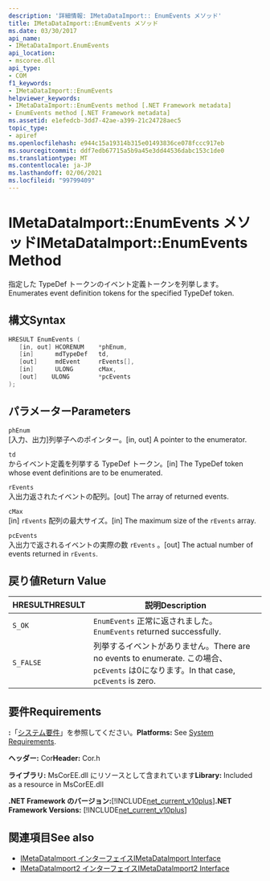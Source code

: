 ```yaml
---
description: '詳細情報: IMetaDataImport:: EnumEvents メソッド'
title: IMetaDataImport::EnumEvents メソッド
ms.date: 03/30/2017
api_name:
- IMetaDataImport.EnumEvents
api_location:
- mscoree.dll
api_type:
- COM
f1_keywords:
- IMetaDataImport::EnumEvents
helpviewer_keywords:
- IMetaDataImport::EnumEvents method [.NET Framework metadata]
- EnumEvents method [.NET Framework metadata]
ms.assetid: e1efedcb-3dd7-42ae-a399-21c24728aec5
topic_type:
- apiref
ms.openlocfilehash: e944c15a19314b315e01493836ce078fccc917eb
ms.sourcegitcommit: ddf7edb67715a5b9a45e3dd44536dabc153c1de0
ms.translationtype: MT
ms.contentlocale: ja-JP
ms.lasthandoff: 02/06/2021
ms.locfileid: "99799409"
---
```

# <a name="imetadataimportenumevents-method"></a><span data-ttu-id="11a8a-103">IMetaDataImport::EnumEvents メソッド</span><span class="sxs-lookup"><span data-stu-id="11a8a-103">IMetaDataImport::EnumEvents Method</span></span>

<span data-ttu-id="11a8a-104">指定した TypeDef トークンのイベント定義トークンを列挙します。</span><span class="sxs-lookup"><span data-stu-id="11a8a-104">Enumerates event definition tokens for the specified TypeDef token.</span></span>  
  
## <a name="syntax"></a><span data-ttu-id="11a8a-105">構文</span><span class="sxs-lookup"><span data-stu-id="11a8a-105">Syntax</span></span>  
  
```cpp  
HRESULT EnumEvents (
   [in, out] HCORENUM    *phEnum,
   [in]      mdTypeDef   td,
   [out]     mdEvent     rEvents[],
   [in]      ULONG       cMax,  
   [out]    ULONG        *pcEvents  
);  
```  
  
## <a name="parameters"></a><span data-ttu-id="11a8a-106">パラメーター</span><span class="sxs-lookup"><span data-stu-id="11a8a-106">Parameters</span></span>  

 `phEnum`  
 <span data-ttu-id="11a8a-107">[入力、出力]列挙子へのポインター。</span><span class="sxs-lookup"><span data-stu-id="11a8a-107">[in, out] A pointer to the enumerator.</span></span>  
  
 `td`  
 <span data-ttu-id="11a8a-108">からイベント定義を列挙する TypeDef トークン。</span><span class="sxs-lookup"><span data-stu-id="11a8a-108">[in] The TypeDef token whose event definitions are to be enumerated.</span></span>  
  
 `rEvents`  
 <span data-ttu-id="11a8a-109">入出力返されたイベントの配列。</span><span class="sxs-lookup"><span data-stu-id="11a8a-109">[out] The array of returned events.</span></span>  
  
 `cMax`  
 <span data-ttu-id="11a8a-110">[in] `rEvents` 配列の最大サイズ。</span><span class="sxs-lookup"><span data-stu-id="11a8a-110">[in] The maximum size of the `rEvents` array.</span></span>  
  
 `pcEvents`  
 <span data-ttu-id="11a8a-111">入出力で返されるイベントの実際の数 `rEvents` 。</span><span class="sxs-lookup"><span data-stu-id="11a8a-111">[out] The actual number of events returned in `rEvents`.</span></span>  
  
## <a name="return-value"></a><span data-ttu-id="11a8a-112">戻り値</span><span class="sxs-lookup"><span data-stu-id="11a8a-112">Return Value</span></span>  
  
|<span data-ttu-id="11a8a-113">HRESULT</span><span class="sxs-lookup"><span data-stu-id="11a8a-113">HRESULT</span></span>|<span data-ttu-id="11a8a-114">説明</span><span class="sxs-lookup"><span data-stu-id="11a8a-114">Description</span></span>|  
|-------------|-----------------|  
|`S_OK`|<span data-ttu-id="11a8a-115">`EnumEvents` 正常に返されました。</span><span class="sxs-lookup"><span data-stu-id="11a8a-115">`EnumEvents` returned successfully.</span></span>|  
|`S_FALSE`|<span data-ttu-id="11a8a-116">列挙するイベントがありません。</span><span class="sxs-lookup"><span data-stu-id="11a8a-116">There are no events to enumerate.</span></span> <span data-ttu-id="11a8a-117">この場合、 `pcEvents` は0になります。</span><span class="sxs-lookup"><span data-stu-id="11a8a-117">In that case, `pcEvents` is zero.</span></span>|  
  
## <a name="requirements"></a><span data-ttu-id="11a8a-118">要件</span><span class="sxs-lookup"><span data-stu-id="11a8a-118">Requirements</span></span>  

 <span data-ttu-id="11a8a-119">**:**「[システム要件](../../get-started/system-requirements.md)」を参照してください。</span><span class="sxs-lookup"><span data-stu-id="11a8a-119">**Platforms:** See [System Requirements](../../get-started/system-requirements.md).</span></span>  
  
 <span data-ttu-id="11a8a-120">**ヘッダー:** Cor</span><span class="sxs-lookup"><span data-stu-id="11a8a-120">**Header:** Cor.h</span></span>  
  
 <span data-ttu-id="11a8a-121">**ライブラリ:** MsCorEE.dll にリソースとして含まれています</span><span class="sxs-lookup"><span data-stu-id="11a8a-121">**Library:** Included as a resource in MsCorEE.dll</span></span>  
  
 <span data-ttu-id="11a8a-122">**.NET Framework のバージョン:**[!INCLUDE[net_current_v10plus](../../../../includes/net-current-v10plus-md.md)]</span><span class="sxs-lookup"><span data-stu-id="11a8a-122">**.NET Framework Versions:** [!INCLUDE[net_current_v10plus](../../../../includes/net-current-v10plus-md.md)]</span></span>  
  
## <a name="see-also"></a><span data-ttu-id="11a8a-123">関連項目</span><span class="sxs-lookup"><span data-stu-id="11a8a-123">See also</span></span>

- [<span data-ttu-id="11a8a-124">IMetaDataImport インターフェイス</span><span class="sxs-lookup"><span data-stu-id="11a8a-124">IMetaDataImport Interface</span></span>](imetadataimport-interface.md)
- [<span data-ttu-id="11a8a-125">IMetaDataImport2 インターフェイス</span><span class="sxs-lookup"><span data-stu-id="11a8a-125">IMetaDataImport2 Interface</span></span>](imetadataimport2-interface.md)
